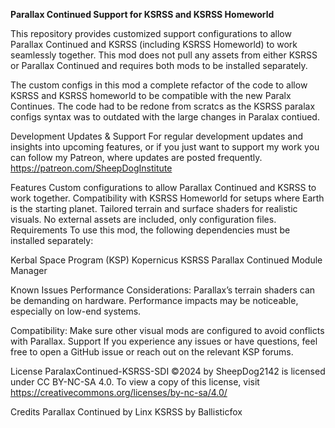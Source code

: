 **Parallax Continued Support for KSRSS and KSRSS Homeworld**

This repository provides customized support configurations to allow Parallax Continued and KSRSS (including KSRSS Homeworld) to work seamlessly together. This mod does not pull any assets from either KSRSS or Parallax Continued and requires both mods to be installed separately.

The custom configs in this mod a complete refactor of the code to allow KSRSS and KSRSS homeworld to be compatible with the new Paralx Continues. The code had to be redone from scratcs as the KSRSS paralax configs syntax was to outdated with the large changes in Paralax contiued.

Development Updates & Support
For regular development updates and insights into upcoming features, or if you just want to support my work you can follow my Patreon, where updates are posted frequently.
https://patreon.com/SheepDogInstitute

Features
Custom configurations to allow Parallax Continued and KSRSS to work together.
Compatibility with KSRSS Homeworld for setups where Earth is the starting planet.
Tailored terrain and surface shaders for realistic visuals.
No external assets are included, only configuration files.
Requirements
To use this mod, the following dependencies must be installed separately:

Kerbal Space Program (KSP)
Kopernicus
KSRSS
Parallax Continued
Module Manager

Known Issues
Performance Considerations: Parallax’s terrain shaders can be demanding on hardware. Performance impacts may be noticeable, especially on low-end systems.

Compatibility: Make sure other visual mods are configured to avoid conflicts with Parallax.
Support
If you experience any issues or have questions, feel free to open a GitHub issue or reach out on the relevant KSP forums.

License
ParalaxContinued-KSRSS-SDI ©2024 by SheepDog2142 is licensed under CC BY-NC-SA 4.0. To view a copy of this license, visit https://creativecommons.org/licenses/by-nc-sa/4.0/

Credits
Parallax Continued by Linx
KSRSS by Ballisticfox
